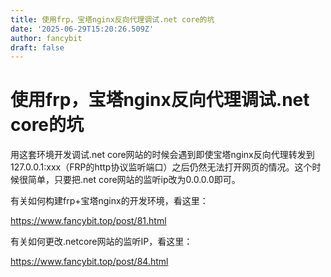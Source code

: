 ```yaml
---
title: 使用frp，宝塔nginx反向代理调试.net core的坑
date: '2025-06-29T15:20:26.509Z'
author: fancybit
draft: false
---
```

<div class="header"><h1 class="single-title animate__animated animate__pulse animate__faster">使用frp，宝塔nginx反向代理调试.net core的坑</h1></div>

<div class="content" id="content"><p>用这套环境开发调试.net core网站的时候会遇到即使宝塔nginx反向代理转发到127.0.0.1:xxx（FRP的http协议监听端口）之后仍然无法打开网页的情况。这个时候很简单，只要把.net core网站的监听ip改为0.0.0.0即可。</p><p>有关如何构建frp+宝塔nginx的开发环境，看这里：</p><p><a href="https://www.fancybit.top/post/81.html" target="_blank" rel="external nofollow noopener noreferrer">https://www.fancybit.top/post/81.html</a></p><p>有关如何更改.netcore网站的监听IP，看这里：</p><p><a href="https://www.fancybit.top/post/84.html" target="_blank" rel="external nofollow noopener noreferrer">https://www.fancybit.top/post/84.html</a></p><!-- raw HTML omitted --></div>

